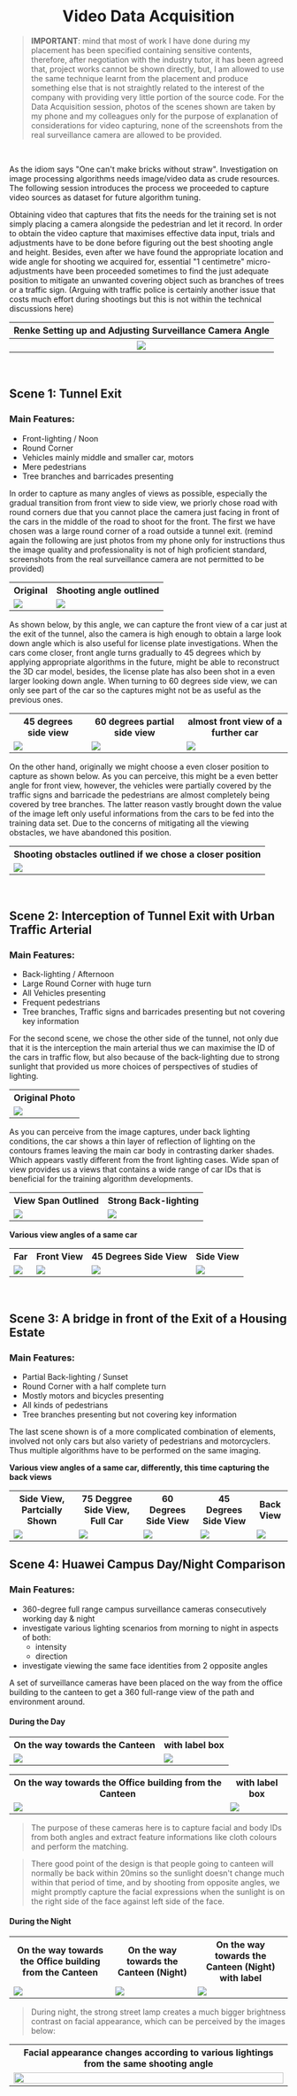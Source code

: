 # <center>**Video Data Acquisition**</center> 

> **IMPORTANT**: mind that most of work I have done during my placement has been specified containing sensitive contents, therefore, after negotiation with the industry tutor, it has been agreed that, project works cannot be shown directly, but, I am allowed to use the same technique learnt from the placement and produce something else that is not straightly related to the interest of the company with providing very little portion of the source code. For the Data Acquisition session, photos of the scenes shown are taken by my phone and my colleagues only for the purpose of explanation of considerations for video capturing, none of the screenshots from the real surveillance camera are allowed to be provided.

</br>

As the idiom says "One can't make bricks without straw". Investigation on image processing algorithms needs image/video data as crude resources. The following session introduces the process we proceeded to capture video sources as dataset for future algorithm tuning.

Obtaining video that captures that fits the needs for the training set is not simply placing a camera alongside the pedestrian and let it record. In order to obtain the video capture that maximises effective data input, trials and adjustments have to be done before figuring out the best shooting angle and height. Besides, even after we have found the appropriate location and wide angle for shooting we acquired for, essential "1 centimetre" micro-adjustments have been proceeded sometimes to find the just adequate position to mitigate an unwanted covering object such as branches of trees or a traffic sign. (Arguing with traffic police is certainly another issue that costs much effort during shootings but this is not within the technical discussions here)

<table>
  	<tr>
    	<th>Renke Setting up and Adjusting Surveillance Camera Angle</th>
  	</tr>
	<tr>
		<th><img src="renke_adjustCamera.jpg" /></th>
	</tr>
</table>

</br>

## Scene 1: Tunnel Exit

### Main Features:

- Front-lighting / Noon
- Round Corner
- Vehicles mainly middle and smaller car, motors
- Mere pedestrians
- Tree branches and barricades presenting

In order to capture as many angles of views as possible, especially the gradual transition from front view to side view, we priorly chose road with round corners due that you cannot place the camera just facing in front of the cars in the middle of the road to shoot for the front. The first we have chosen was a large round corner of a road outside a tunnel exit. (remind again the following are just photos from my phone only for instructions thus the image quality and professionality is not of high proficient standard, screenshots from the real surveillance camera are not permitted to be provided)

<table>
  	<tr>
    	<th>Original</th>
    	<th>Shooting angle outlined</th>
  	</tr>
  	<tr>
    	<td><img src="tunnel_exit/tunnel_exit_3people.jpg"></td>
    	<td><img src="tunnel_exit/tunnel_exit_3people_labelled.jpg"></td>
  	</tr>
</table>

As shown below, by this angle, we can capture the front view of a car just at the exit of the tunnel, also the camera is high enough to obtain a large look down angle which is also useful for license plate investigations. When the cars come closer, front angle turns gradually to 45 degrees which by applying appropriate algorithms in the future, might be able to reconstruct the 3D car model, besides, the license plate has also been shot in a even larger looking down angle. When turning to 60 degrees side view, we can only see part of the car so the captures might not be as useful as the previous ones.

<table>
  	<tr>
    	<th>45 degrees side view</th>
    	<th>60 degrees partial side view</th>
    	<th>almost front view of a further car</th>
  	</tr>
  	<tr>
    	<td><img src="tunnel_exit/1_45degree_sideView.jpg"></td>
    	<td><img src="tunnel_exit/2_60degree_partialSideView.jpg"></td>
    	<td><img src="tunnel_exit/3_almost_frontView.jpg"></td>
  	</tr>
</table>

On the other hand, originally we might choose a even closer position to capture as shown below. As you can perceive, this might be a even better angle for front view, however, the vehicles were partially covered by the traffic signs and barricade the pedestrians are almost completely being covered by tree branches. The latter reason vastly brought down the value of the image left only useful informations from the cars to be fed into the training data set. Due to the concerns of mitigating all the viewing obstacles, we have abandoned this position.

<table>
  	<tr>
    	<th>Shooting obstacles outlined if we chose a closer position</th>
  	</tr>
  	<tr>
    	<td><img src="tunnel_exit/obstacles.jpg"></td>
  	</tr>
</table>

</br>

## Scene 2: Interception of Tunnel Exit with Urban Traffic Arterial

### Main Features:

- Back-lighting / Afternoon
- Large Round Corner with huge turn
- All Vehicles presenting
- Frequent pedestrians
- Tree branches, Traffic signs and barricades presenting but not covering key information

For the second scene, we chose the other side of the tunnel, not only due that it is the interception the main  arterial thus we can maximise the ID of the cars in traffic flow, but also because of the back-lighting due to strong sunlight that provided us more choices of perspectives of studies of lighting. 

<table>
  	<tr>
    	<th>Original Photo</th>
  	</tr>
  	<tr>
		<td>
			<img src="interception_back-light/main_road_back-light.png">
		</td>
	</tr>
</table>

As you can perceive from the image captures, under back lighting conditions, the car shows a thin layer of reflection of lighting on the contours frames leaving the main car body in contrasting darker shades. Which appears vastly different from the front lighting cases. Wide span of view provides us a views that contains a wide range of car IDs that is beneficial for the training algorithm developments.

<table>
  	<tr>
    	<th>View Span Outlined</th>
    	<th>Strong Back-lighting</th>
  	</tr>
  	<tr>
		<td>
			<img src="interception_back-light/main_road_back-light_labelled1.png">
		</td>
		<td>
			<img src="interception_back-light/main_road_back-light_labelled2.png">
		</td>
  	</tr>
</table>

**Various view angles of a same car**

<table>
  	<tr>
    	<th>Far</th>
    	<th>Front View</th>
    	<th>45 Degrees Side View</th>
    	<th>Side View</th>
  	</tr>
  	<tr>
		<td>
			<img src="interception_back-light/turning2.jpg">
		</td>
		<td>
			<img src="interception_back-light/turning3.jpg">
		</td>
		<td>
			<img src="interception_back-light/turning4.jpg">
		</td>
		<td>
			<img src="interception_back-light/turning5.jpg">
		</td>
  	</tr>
</table>

</br>

## Scene 3: A bridge in front of the Exit of a Housing Estate

### Main Features:

- Partial Back-lighting / Sunset
- Round Corner with a half complete turn
- Mostly motors and bicycles presenting
- All kinds of pedestrians
- Tree branches presenting but not covering key information

The last scene shown is of a more complicated combination of elements, involved not only cars but also variety of pedestrians and motorcyclers. Thus multiple algorithms have to be performed on the same imaging. 

**Various view angles of a same car, differently, this time capturing the back views**

<table>
  	<tr>
    	<th>Side View, Partcially Shown</th>
    	<th>75 Deggree Side View, Full Car</th>
    	<th>60 Degrees Side View</th>
    	<th>45 Degrees Side View</th>
    	<th>Back View</th>
  	</tr>
  	<tr>
		<td><img src="bridge/turning1.jpg"></td>
		<td><img src="bridge/turning2.jpg"></td>
		<td><img src="bridge/turning3.jpg"></td>
		<td><img src="bridge/turning4.jpg"></td>
		<td><img src="bridge/turning5.jpg"></td>
  	</tr>
</table>

## Scene 4: Huawei Campus Day/Night Comparison

### Main Features: 

- 360-degree full range campus surveillance cameras consecutively working day & night
- investigate various lighting scenarios from morning to night in aspects of both:
	- intensity
	- direction
- investigate viewing the same face identities from 2 opposite angles

A set of surveillance cameras have been placed on the way from the office building to the canteen to get a 360 full-range view of the path and environment around.

#### During the Day

<table>
  	<tr>
    	<th>On the way towards the Canteen</th>
    	<th>with label box</th>
  	</tr>
  	<tr>
		<td><img src="campus_day_night/day_towardsCateen.jpg"></td>
		<td><img src="campus_day_night/day_towardsCateen_label.jpg"></td>
  	</tr>
</table>
<table>
  	<tr>
    	<th>On the way towards the Office building from the Canteen</th>
    	<th>with label box</th>
  	</tr>
  	<tr>
		<td><img src="campus_day_night/day_towardsOffice.jpg"></td>
		<td><img src="campus_day_night/day_towardsOffice_label.jpg"></td>
  	</tr>
</table>

> The purpose of these cameras here is to capture facial and body IDs from both angles and extract feature informations like cloth colours and perform the matching.

> There good point of the design is that people going to canteen will normally be back within 20mins so the sunlight doesn't change much within that period of time, and by shooting from opposite angles, we might promptly capture the facial expressions when the sunlight is on the right side of the face against left side of the face.

#### During the Night

<table>
  	<tr>
    	<th>On the way towards the Office building from the Canteen</th>
    	<th>On the way towards the Canteen (Night)</th>
    	<th>On the way towards the Canteen (Night) with label</th>
  	</tr>
  	<tr>
		<td><img src="campus_day_night/night_towardsOffice.jpg"></td>
		<td><img src="campus_day_night/night_towardsCateen.jpg"></td>
		<td><img src="campus_day_night/night_towardsCateen_label.jpg"></td>
  	</tr>
</table>

> During night, the strong street lamp creates a much bigger brightness contrast on facial appearance, which can be perceived by the images below:



<table width=100%>
  	<tr>
    	<th>Facial appearance changes according to various lightings from the same shooting angle</th>
  	</tr>
  	<tr>
		<td><img src="campus_day_night/proto/lighting-directionChange.jpg" width=100%></td>
  	</tr>
</table>